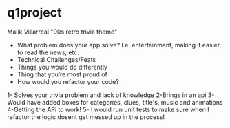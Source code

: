 # q1project
Malik Villarreal "90s retro trivia theme"
- What problem does your app solve? I.e. entertainment, making it easier to read the news, etc.
- Technical Challenges/Feats
- Things you would do differently
- Thing that you’re most proud of
- How would you refactor your code?

1- Solves your trivia problem and lack of knowledge
2-Brings in an api
3-Would have added boxes for categories, clues, title's, music and animations
4-Getting the APi to work!
5- I would run unit tests to make sure when I refactor the logic dosent get messed up in the process!

